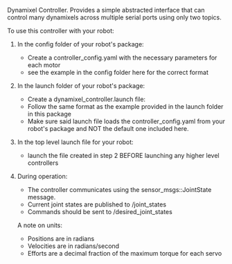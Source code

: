 
Dynamixel Controller. Provides a simple abstracted interface that can control many dynamixels across multiple serial ports using only two topics.

To use this controller with your robot:

1. In the config folder of your robot's package:
	- Create a controller_config.yaml with the necessary parameters for each motor
	- see the example in the config folder here for the correct format

2. In the launch folder of your robot's package:
	- Create a dynamixel_controller.launch file:
	- Follow the same format as the example provided in the launch folder in this package
	- Make sure said launch file loads the controller_config.yaml from your robot's package and NOT the default one included here.

3. In the top level launch file for your robot:
	- launch the file created in step 2 BEFORE launching any higher level controllers
	
4. During operation:

	- The controller communicates using the sensor_msgs::JointState message.
	- Current joint states are published to /joint_states
	- Commands should be sent to /desired_joint_states

	A note on units:
	- Positions are in radians
	- Velocities are in radians/second
	- Efforts are a decimal fraction of the maximum torque for each servo